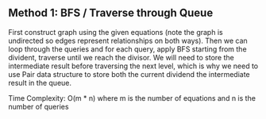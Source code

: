 ## Method 1: BFS / Traverse through Queue

First construct graph using the given equations (note the graph is undirected so edges represent relationships on both ways). Then we can loop through the queries and
for each query, apply BFS starting from the divident, traverse until we reach the divisor. We will need to store the intermediate result before traversing the next
level, which is why we need to use Pair data structure to store both the current dividend the intermediate result in the queue.

Time Complexity: O(m * n) where m is the number of equations and n is the number of queries
